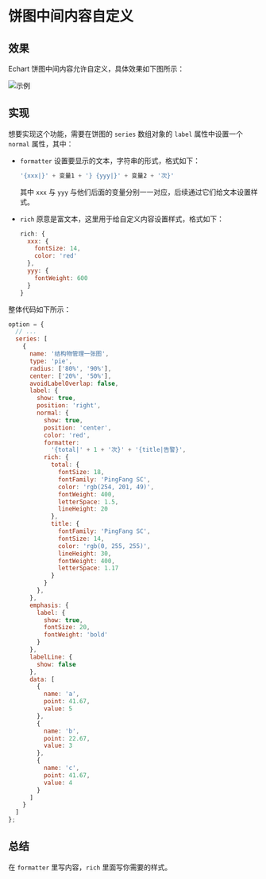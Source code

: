 # 饼图中间内容自定义

## 效果

Echart 饼图中间内容允许自定义，具体效果如下图所示：

![示例](https://pic.imgdb.cn/item/65621720c458853aef11e1d6.jpg)

## 实现

想要实现这个功能，需要在饼图的 `series` 数组对象的 `label` 属性中设置一个 `normal` 属性，其中：

- `formatter` 设置要显示的文本，字符串的形式，格式如下：

  ```js
  '{xxx|}' + 变量1 + '} {yyy|}' + 变量2 + '次}'
  ```

  其中 `xxx` 与 `yyy` 与他们后面的变量分别一一对应，后续通过它们给文本设置样式。

- `rich` 原意是富文本，这里用于给自定义内容设置样式，格式如下：

  ```js
  rich: {
    xxx: {
      fontSize: 14,
      color: 'red'
    },
    yyy: {
      fontWeight: 600
    }
  }
  ```

整体代码如下所示：

```js
option = {
  // ...
  series: [
    {
      name: '结构物管理一张图',
      type: 'pie',
      radius: ['80%', '90%'],
      center: ['20%', '50%'],
      avoidLabelOverlap: false,
      label: {
        show: true,
        position: 'right',
        normal: {
          show: true,
          position: 'center',
          color: 'red',
          formatter:
            '{total|' + 1 + '次}' + '{title|告警}',
          rich: {
            total: {
              fontSize: 18,
              fontFamily: 'PingFang SC',
              color: 'rgb(254, 201, 49)',
              fontWeight: 400,
              letterSpace: 1.5,
              lineHeight: 20
            },
            title: {
              fontFamily: 'PingFang SC',
              fontSize: 14,
              color: 'rgb(0, 255, 255)',
              lineHeight: 30,
              fontWeight: 400,
              letterSpace: 1.17
            }
          }
        },
      },
      emphasis: {
        label: {
          show: true,
          fontSize: 20,
          fontWeight: 'bold'
        }
      },
      labelLine: {
        show: false
      },
      data: [
        {
          name: 'a',
          point: 41.67,
          value: 5
        },
        {
          name: 'b',
          point: 22.67,
          value: 3
        },
        {
          name: 'c',
          point: 41.67,
          value: 4
        }
      ]
    }
  ]
};
```

## 总结

在 `formatter` 里写内容，`rich` 里面写你需要的样式。